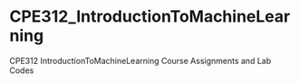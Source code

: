 # CPE312_IntroductionToMachineLearning
 CPE312 IntroductionToMachineLearning Course Assignments and Lab Codes
